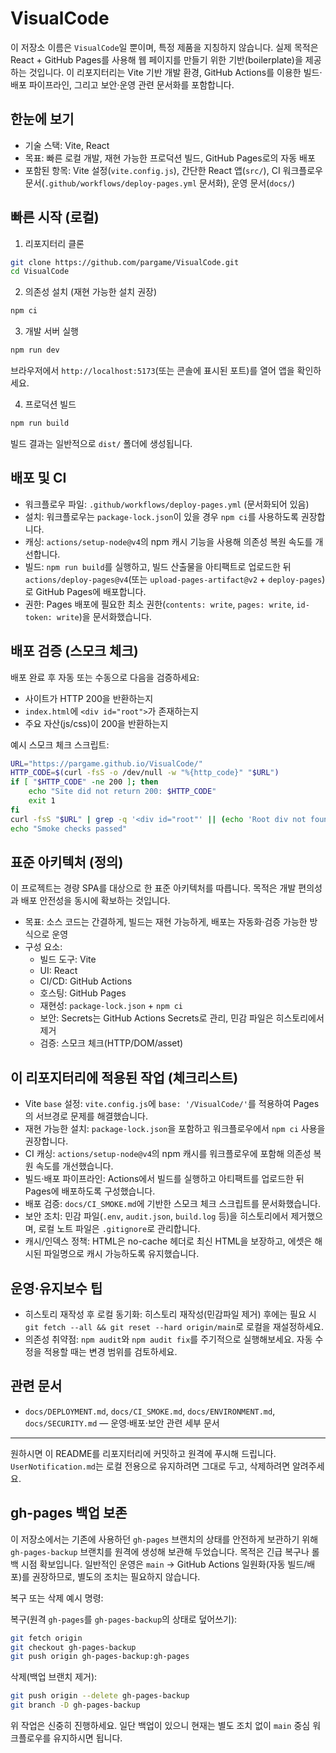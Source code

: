 # VisualCode

이 저장소 이름은 `VisualCode`일 뿐이며, 특정 제품을 지칭하지 않습니다.
실제 목적은 React + GitHub Pages를 사용해 웹 페이지를 만들기 위한 기반(boilerplate)을 제공하는 것입니다. 이 리포지터리는 Vite 기반 개발 환경, GitHub Actions를 이용한 빌드·배포 파이프라인, 그리고 보안·운영 관련 문서화를 포함합니다.

## 한눈에 보기
- 기술 스택: Vite, React
- 목표: 빠른 로컬 개발, 재현 가능한 프로덕션 빌드, GitHub Pages로의 자동 배포
- 포함된 항목: Vite 설정(`vite.config.js`), 간단한 React 앱(`src/`), CI 워크플로우 문서(`.github/workflows/deploy-pages.yml` 문서화), 운영 문서(`docs/`)

## 빠른 시작 (로컬)
1. 리포지터리 클론

```bash
git clone https://github.com/pargame/VisualCode.git
cd VisualCode
```

2. 의존성 설치 (재현 가능한 설치 권장)

```bash
npm ci
```

3. 개발 서버 실행

```bash
npm run dev
```

브라우저에서 `http://localhost:5173`(또는 콘솔에 표시된 포트)를 열어 앱을 확인하세요.

4. 프로덕션 빌드

```bash
npm run build
```

빌드 결과는 일반적으로 `dist/` 폴더에 생성됩니다.

## 배포 및 CI
- 워크플로우 파일: `.github/workflows/deploy-pages.yml` (문서화되어 있음)
- 설치: 워크플로우는 `package-lock.json`이 있을 경우 `npm ci`를 사용하도록 권장합니다.
- 캐싱: `actions/setup-node@v4`의 npm 캐시 기능을 사용해 의존성 복원 속도를 개선합니다.
- 빌드: `npm run build`를 실행하고, 빌드 산출물을 아티팩트로 업로드한 뒤 `actions/deploy-pages@v4`(또는 `upload-pages-artifact@v2` + `deploy-pages`)로 GitHub Pages에 배포합니다.
- 권한: Pages 배포에 필요한 최소 권한(`contents: write`, `pages: write`, `id-token: write`)을 문서화했습니다.

## 배포 검증 (스모크 체크)
배포 완료 후 자동 또는 수동으로 다음을 검증하세요:
- 사이트가 HTTP 200을 반환하는지
- `index.html`에 `<div id="root">`가 존재하는지
- 주요 자산(js/css)이 200을 반환하는지

예시 스모크 체크 스크립트:

```bash
URL="https://pargame.github.io/VisualCode/"
HTTP_CODE=$(curl -fsS -o /dev/null -w "%{http_code}" "$URL")
if [ "$HTTP_CODE" -ne 200 ]; then
	echo "Site did not return 200: $HTTP_CODE"
	exit 1
fi
curl -fsS "$URL" | grep -q '<div id="root"' || (echo 'Root div not found' && exit 1)
echo "Smoke checks passed"
```

## 표준 아키텍처 (정의)
이 프로젝트는 경량 SPA를 대상으로 한 표준 아키텍처를 따릅니다. 목적은 개발 편의성과 배포 안전성을 동시에 확보하는 것입니다.

- 목표: 소스 코드는 간결하게, 빌드는 재현 가능하게, 배포는 자동화·검증 가능한 방식으로 운영
- 구성 요소:
	- 빌드 도구: Vite
	- UI: React
	- CI/CD: GitHub Actions
	- 호스팅: GitHub Pages
	- 재현성: `package-lock.json` + `npm ci`
	- 보안: Secrets는 GitHub Actions Secrets로 관리, 민감 파일은 히스토리에서 제거
	- 검증: 스모크 체크(HTTP/DOM/asset)

## 이 리포지터리에 적용된 작업 (체크리스트)
- Vite `base` 설정: `vite.config.js`에 `base: '/VisualCode/'`를 적용하여 Pages의 서브경로 문제를 해결했습니다.
- 재현 가능한 설치: `package-lock.json`을 포함하고 워크플로우에서 `npm ci` 사용을 권장합니다.
- CI 캐싱: `actions/setup-node@v4`의 npm 캐시를 워크플로우에 포함해 의존성 복원 속도를 개선했습니다.
- 빌드·배포 파이프라인: Actions에서 빌드를 실행하고 아티팩트를 업로드한 뒤 Pages에 배포하도록 구성했습니다.
- 배포 검증: `docs/CI_SMOKE.md`에 기반한 스모크 체크 스크립트를 문서화했습니다.
- 보안 조치: 민감 파일(`.env`, `audit.json`, `build.log` 등)을 히스토리에서 제거했으며, 로컬 노트 파일은 `.gitignore`로 관리합니다.
- 캐시/인덱스 정책: HTML은 no-cache 헤더로 최신 HTML을 보장하고, 에셋은 해시된 파일명으로 캐시 가능하도록 유지했습니다.

## 운영·유지보수 팁
- 히스토리 재작성 후 로컬 동기화: 히스토리 재작성(민감파일 제거) 후에는 필요 시 `git fetch --all && git reset --hard origin/main`로 로컬을 재설정하세요.
- 의존성 취약점: `npm audit`와 `npm audit fix`를 주기적으로 실행해보세요. 자동 수정을 적용할 때는 변경 범위를 검토하세요.

## 관련 문서
- `docs/DEPLOYMENT.md`, `docs/CI_SMOKE.md`, `docs/ENVIRONMENT.md`, `docs/SECURITY.md` — 운영·배포·보안 관련 세부 문서

---

원하시면 이 README를 리포지터리에 커밋하고 원격에 푸시해 드립니다. `UserNotification.md`는 로컬 전용으로 유지하려면 그대로 두고, 삭제하려면 알려주세요.

## gh-pages 백업 보존
이 저장소에서는 기존에 사용하던 `gh-pages` 브랜치의 상태를 안전하게 보관하기 위해 `gh-pages-backup` 브랜치를 원격에 생성해 보관해 두었습니다. 목적은 긴급 복구나 롤백 시점 확보입니다. 일반적인 운영은 `main` → GitHub Actions 일원화(자동 빌드/배포)를 권장하므로, 별도의 조치는 필요하지 않습니다.

복구 또는 삭제 예시 명령:

복구(원격 `gh-pages`를 `gh-pages-backup`의 상태로 덮어쓰기):

```bash
git fetch origin
git checkout gh-pages-backup
git push origin gh-pages-backup:gh-pages
```

삭제(백업 브랜치 제거):

```bash
git push origin --delete gh-pages-backup
git branch -D gh-pages-backup
```

위 작업은 신중히 진행하세요. 일단 백업이 있으니 현재는 별도 조치 없이 `main` 중심 워크플로우를 유지하시면 됩니다.

